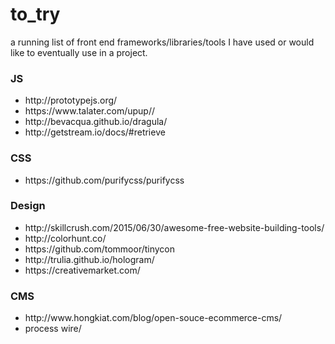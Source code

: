 # to_try

<p>a running list of front end frameworks/libraries/tools I have used or would like to eventually use in a project.</p>

<h3>JS</h3>
<ul>
<li><a>http://prototypejs.org/</a></li>
<li><a>https://www.talater.com/upup//</a></li>
<li><a>http://bevacqua.github.io/dragula/</a></li>
<li><a>http://getstream.io/docs/#retrieve</a></li>
</ul>

<h3>CSS</h3>
<ul>
<li><a>https://github.com/purifycss/purifycss</a></li>
</ul>

<h3>Design</h3>
<ul>
<li><a>http://skillcrush.com/2015/06/30/awesome-free-website-building-tools/</a></li>
<li><a>http://colorhunt.co/</a></li>
<li><a>https://github.com/tommoor/tinycon</a></li>
<li><a>http://trulia.github.io/hologram/</a></li>
<li><a>https://creativemarket.com/</a></li>
</ul>

<h3> CMS</h3>
<ul>
<li><a>http://www.hongkiat.com/blog/open-souce-ecommerce-cms/</a></li>
<li><a>process wire/</a></li>
</ul>
